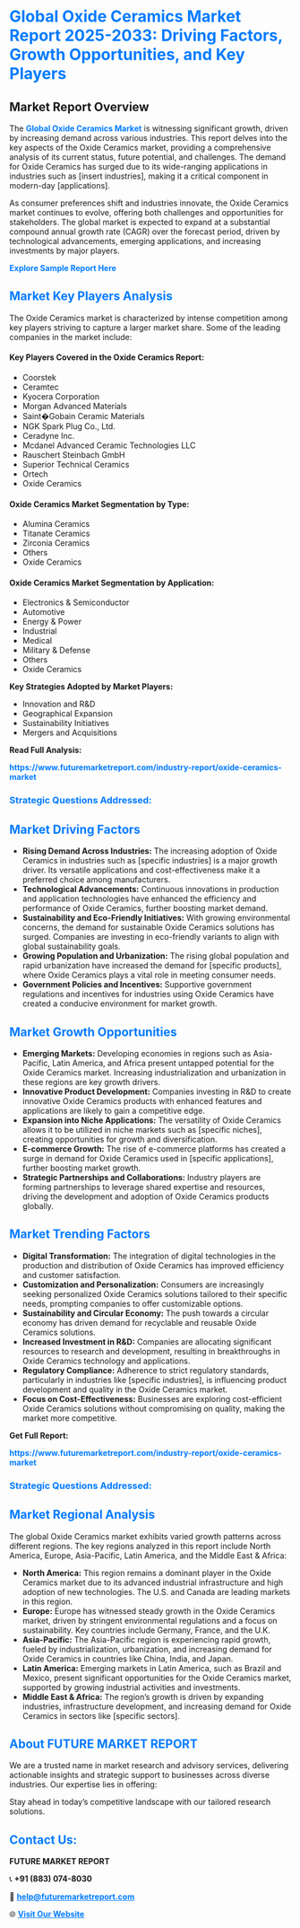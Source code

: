 <h1 style="color: #007BFF;">Global Oxide Ceramics Market Report 2025-2033: Driving Factors, Growth Opportunities, and Key Players</h1>

<section id="overview">
<h2>Market Report Overview</h2>
<p>The <a href="https://www.futuremarketreport.com/industry-report/oxide-ceramics-market" style="color: #007BFF; text-decoration: none;"><strong>Global Oxide Ceramics Market</strong></a> is witnessing significant growth, driven by increasing demand across various industries. This report delves into the key aspects of the Oxide Ceramics market, providing a comprehensive analysis of its current status, future potential, and challenges. The demand for Oxide Ceramics has surged due to its wide-ranging applications in industries such as [insert industries], making it a critical component in modern-day [applications].</p>
<p>As consumer preferences shift and industries innovate, the Oxide Ceramics market continues to evolve, offering both challenges and opportunities for stakeholders. The global market is expected to expand at a substantial compound annual growth rate (CAGR) over the forecast period, driven by technological advancements, emerging applications, and increasing investments by major players.</p>
</section>

<section id="overview">
<p><a href="https://www.futuremarketreport.com/request-sample/reportId=107231" style="color: #007BFF; text-decoration: none;"><strong>Explore Sample Report Here</strong></a></p>
</section>

<section id="key-players">
<h2 style="color: #007BFF;">Market Key Players Analysis</h2>
<p>The Oxide Ceramics market is characterized by intense competition among key players striving to capture a larger market share. Some of the leading companies in the market include:</p>
<h4>Key Players Covered in the Oxide Ceramics Report:</h4>
<ul><li>Coorstek</li><li>Ceramtec</li><li>Kyocera Corporation</li><li>Morgan Advanced Materials</li><li>Saint�Gobain Ceramic Materials</li><li>NGK Spark Plug Co., Ltd.</li><li>Ceradyne Inc.</li><li>Mcdanel Advanced Ceramic Technologies LLC</li><li>Rauschert Steinbach GmbH</li><li>Superior Technical Ceramics</li><li>Ortech</li><li>Oxide Ceramics</li></ul>
<h4>Oxide Ceramics Market Segmentation by Type:</h4>
<ul><li>Alumina Ceramics</li><li>Titanate Ceramics</li><li>Zirconia Ceramics</li><li>Others</li><li>Oxide Ceramics</li></ul>

<h4>Oxide Ceramics Market Segmentation by Application:</h4>
<ul><li>Electronics &amp; Semiconductor</li><li>Automotive</li><li>Energy &amp; Power</li><li>Industrial</li><li>Medical</li><li>Military &amp; Defense</li><li>Others</li><li>Oxide Ceramics</li></ul>
<p><strong>Key Strategies Adopted by Market Players:</strong></p>
<ul>
<li>Innovation and R&D</li>
<li>Geographical Expansion</li>
<li>Sustainability Initiatives</li>
<li>Mergers and Acquisitions</li>
</ul>
</section>

<section>
<p><strong>Read Full Analysis: </strong></p><a href="https://www.futuremarketreport.com/industry-report/oxide-ceramics-market" style="color: #007BFF; text-decoration: none;"><strong>https://www.futuremarketreport.com/industry-report/oxide-ceramics-market</strong></a>
<h3 style="color: #007BFF;">Strategic Questions Addressed:</h3>
</section>

<section id="driving-factors">
<h2 style="color: #007BFF;">Market Driving Factors</h2>
<ul>
<li><strong>Rising Demand Across Industries:</strong> The increasing adoption of Oxide Ceramics in industries such as [specific industries] is a major growth driver. Its versatile applications and cost-effectiveness make it a preferred choice among manufacturers.</li>
<li><strong>Technological Advancements:</strong> Continuous innovations in production and application technologies have enhanced the efficiency and performance of Oxide Ceramics, further boosting market demand.</li>
<li><strong>Sustainability and Eco-Friendly Initiatives:</strong> With growing environmental concerns, the demand for sustainable Oxide Ceramics solutions has surged. Companies are investing in eco-friendly variants to align with global sustainability goals.</li>
<li><strong>Growing Population and Urbanization:</strong> The rising global population and rapid urbanization have increased the demand for [specific products], where Oxide Ceramics plays a vital role in meeting consumer needs.</li>
<li><strong>Government Policies and Incentives:</strong> Supportive government regulations and incentives for industries using Oxide Ceramics have created a conducive environment for market growth.</li>
</ul>
</section>

<section id="growth-opportunities">
<h2 style="color: #007BFF;">Market Growth Opportunities</h2>
<ul>
<li><strong>Emerging Markets:</strong> Developing economies in regions such as Asia-Pacific, Latin America, and Africa present untapped potential for the Oxide Ceramics market. Increasing industrialization and urbanization in these regions are key growth drivers.</li>
<li><strong>Innovative Product Development:</strong> Companies investing in R&D to create innovative Oxide Ceramics products with enhanced features and applications are likely to gain a competitive edge.</li>
<li><strong>Expansion into Niche Applications:</strong> The versatility of Oxide Ceramics allows it to be utilized in niche markets such as [specific niches], creating opportunities for growth and diversification.</li>
<li><strong>E-commerce Growth:</strong> The rise of e-commerce platforms has created a surge in demand for Oxide Ceramics used in [specific applications], further boosting market growth.</li>
<li><strong>Strategic Partnerships and Collaborations:</strong> Industry players are forming partnerships to leverage shared expertise and resources, driving the development and adoption of Oxide Ceramics products globally.</li>
</ul>
</section>

<section id="trending-factors">
<h2 style="color: #007BFF;">Market Trending Factors</h2>
<ul>
<li><strong>Digital Transformation:</strong> The integration of digital technologies in the production and distribution of Oxide Ceramics has improved efficiency and customer satisfaction.</li>
<li><strong>Customization and Personalization:</strong> Consumers are increasingly seeking personalized Oxide Ceramics solutions tailored to their specific needs, prompting companies to offer customizable options.</li>
<li><strong>Sustainability and Circular Economy:</strong> The push towards a circular economy has driven demand for recyclable and reusable Oxide Ceramics solutions.</li>
<li><strong>Increased Investment in R&D:</strong> Companies are allocating significant resources to research and development, resulting in breakthroughs in Oxide Ceramics technology and applications.</li>
<li><strong>Regulatory Compliance:</strong> Adherence to strict regulatory standards, particularly in industries like [specific industries], is influencing product development and quality in the Oxide Ceramics market.</li>
<li><strong>Focus on Cost-Effectiveness:</strong> Businesses are exploring cost-efficient Oxide Ceramics solutions without compromising on quality, making the market more competitive.</li>
</ul>
</section>

<section>
<p><strong>Get Full Report: </strong></p><a href="https://www.futuremarketreport.com/industry-report/oxide-ceramics-market" style="color: #007BFF; text-decoration: none;"><strong>https://www.futuremarketreport.com/industry-report/oxide-ceramics-market</strong></a>
<h3 style="color: #007BFF;">Strategic Questions Addressed:</h3>
</section>


<section id="regional-analysis">
<h2 style="color: #007BFF;">Market Regional Analysis</h2>
<p>The global Oxide Ceramics market exhibits varied growth patterns across different regions. The key regions analyzed in this report include North America, Europe, Asia-Pacific, Latin America, and the Middle East & Africa:</p>
<ul>
<li><strong>North America:</strong> This region remains a dominant player in the Oxide Ceramics market due to its advanced industrial infrastructure and high adoption of new technologies. The U.S. and Canada are leading markets in this region.</li>
<li><strong>Europe:</strong> Europe has witnessed steady growth in the Oxide Ceramics market, driven by stringent environmental regulations and a focus on sustainability. Key countries include Germany, France, and the U.K.</li>
<li><strong>Asia-Pacific:</strong> The Asia-Pacific region is experiencing rapid growth, fueled by industrialization, urbanization, and increasing demand for Oxide Ceramics in countries like China, India, and Japan.</li>
<li><strong>Latin America:</strong> Emerging markets in Latin America, such as Brazil and Mexico, present significant opportunities for the Oxide Ceramics market, supported by growing industrial activities and investments.</li>
<li><strong>Middle East & Africa:</strong> The region’s growth is driven by expanding industries, infrastructure development, and increasing demand for Oxide Ceramics in sectors like [specific sectors].</li>
</ul>
</section>

<footer>
<h2 style="color: #007BFF;">About FUTURE MARKET REPORT</h2>
<p>We are a trusted name in market research and advisory services, delivering actionable insights and strategic support to businesses across diverse industries. Our expertise lies in offering:</p>

<p>Stay ahead in today’s competitive landscape with our tailored research solutions.</p>

<h2 style="color: #007BFF;">Contact Us:</h2>
<p><strong>FUTURE MARKET REPORT</strong></p>
<p>📞 <strong>+91 (883) 074-8030</strong></p>
<p>📧 <strong><a href="mailto:help@futuremarketreport.com" style="color: #007BFF;">help@futuremarketreport.com</a></strong></p>
<p>🌐 <strong><a href="https://www.futuremarketreport.com/" style="color: #007BFF;">Visit Our Website</a></strong></p>
</footer>